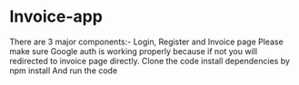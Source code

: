 # Invoice-app
There are 3 major components:- Login, Register and Invoice page 
Please make sure Google auth is working properly because if not you will redirected to invoice page directly. 
Clone the code
install dependencies by npm install
And run the code
